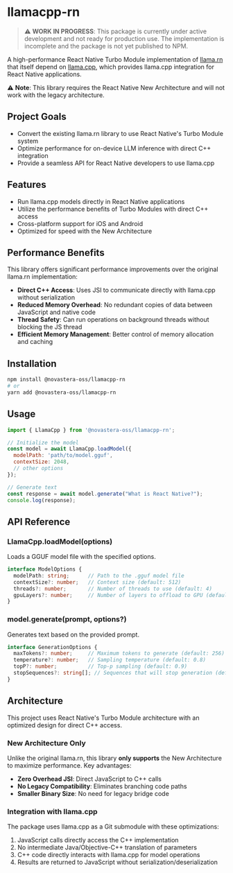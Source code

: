 # llamacpp-rn

> ⚠️ **WORK IN PROGRESS**: This package is currently under active development and not ready for production use. The implementation is incomplete and the package is not yet published to NPM.

A high-performance React Native Turbo Module implementation of [llama.rn](https://github.com/mybigday/llama.rn) that itself depend on [llama.cpp](https://github.com/ggml-org/llama.cpp), which provides llama.cpp integration for React Native applications.

⚠️ **Note**: This library requires the React Native New Architecture and will not work with the legacy architecture.

## Project Goals

- Convert the existing llama.rn library to use React Native's Turbo Module system
- Optimize performance for on-device LLM inference with direct C++ integration
- Provide a seamless API for React Native developers to use llama.cpp

## Features

- Run llama.cpp models directly in React Native applications
- Utilize the performance benefits of Turbo Modules with direct C++ access
- Cross-platform support for iOS and Android
- Optimized for speed with the New Architecture

## Performance Benefits

This library offers significant performance improvements over the original llama.rn implementation:

- **Direct C++ Access**: Uses JSI to communicate directly with llama.cpp without serialization
- **Reduced Memory Overhead**: No redundant copies of data between JavaScript and native code
- **Thread Safety**: Can run operations on background threads without blocking the JS thread
- **Efficient Memory Management**: Better control of memory allocation and caching

## Installation

```sh
npm install @novastera-oss/llamacpp-rn
# or
yarn add @novastera-oss/llamacpp-rn
```

## Usage

```javascript
import { LlamaCpp } from '@novastera-oss/llamacpp-rn';

// Initialize the model
const model = await LlamaCpp.loadModel({
  modelPath: 'path/to/model.gguf',
  contextSize: 2048,
  // other options
});

// Generate text
const response = await model.generate("What is React Native?");
console.log(response);
```

## API Reference

### LlamaCpp.loadModel(options)

Loads a GGUF model file with the specified options.

```typescript
interface ModelOptions {
  modelPath: string;      // Path to the .gguf model file
  contextSize?: number;   // Context size (default: 512)
  threads?: number;       // Number of threads to use (default: 4)
  gpuLayers?: number;     // Number of layers to offload to GPU (default: 0)
}
```

### model.generate(prompt, options?)

Generates text based on the provided prompt.

```typescript
interface GenerationOptions {
  maxTokens?: number;     // Maximum tokens to generate (default: 256)
  temperature?: number;   // Sampling temperature (default: 0.8)
  topP?: number;          // Top-p sampling (default: 0.9)
  stopSequences?: string[]; // Sequences that will stop generation (default: [])
}
```

## Architecture

This project uses React Native's Turbo Module architecture with an optimized design for direct C++ access.

### New Architecture Only

Unlike the original llama.rn, this library **only supports** the New Architecture to maximize performance. Key advantages:

- **Zero Overhead JSI**: Direct JavaScript to C++ calls
- **No Legacy Compatibility**: Eliminates branching code paths
- **Smaller Binary Size**: No need for legacy bridge code

### Integration with llama.cpp

The package uses llama.cpp as a Git submodule with these optimizations:

1. JavaScript calls directly access the C++ implementation
2. No intermediate Java/Objective-C++ translation of parameters
3. C++ code directly interacts with llama.cpp for model operations
4. Results are returned to JavaScript without serialization/deserialization
